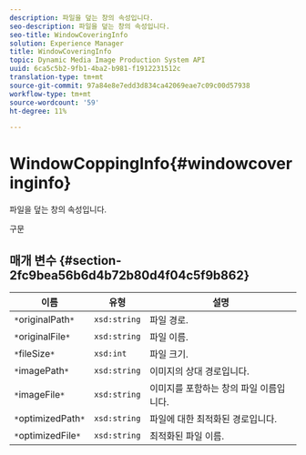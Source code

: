 ```yaml
---
description: 파일을 덮는 창의 속성입니다.
seo-description: 파일을 덮는 창의 속성입니다.
seo-title: WindowCoveringInfo
solution: Experience Manager
title: WindowCoveringInfo
topic: Dynamic Media Image Production System API
uuid: 6ca5c5b2-9fb1-4ba2-b981-f1912231512c
translation-type: tm+mt
source-git-commit: 97a84e8e7edd3d834ca42069eae7c09c00d57938
workflow-type: tm+mt
source-wordcount: '59'
ht-degree: 11%

---
```



# WindowCoppingInfo{#windowcoveringinfo}

파일을 덮는 창의 속성입니다.

구문

## 매개 변수 {#section-2fc9bea56b6d4b72b80d4f04c5f9b862}

| 이름 | 유형 | 설명 |
|---|---|---|
| `*`originalPath`*` | `xsd:string` | 파일 경로. |
| `*`originalFile`*` | `xsd:string` | 파일 이름. |
| `*`fileSize`*` | `xsd:int` | 파일 크기. |
| `*`imagePath`*` | `xsd:string` | 이미지의 상대 경로입니다. |
| `*`imageFile`*` | `xsd:string` | 이미지를 포함하는 창의 파일 이름입니다. |
| `*`optimizedPath`*` | `xsd:string` | 파일에 대한 최적화된 경로입니다. |
| `*`optimizedFile`*` | `xsd:string` | 최적화된 파일 이름. |

